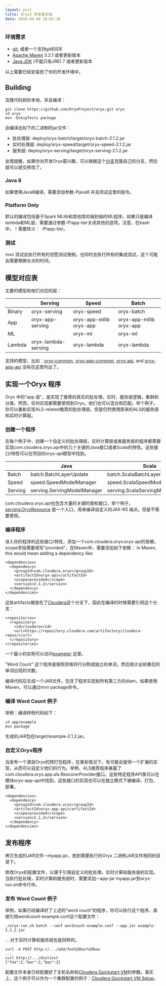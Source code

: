 ```yaml
---
layout: post
title: Oryx2 开发者文档
date: 2016-04-08 18:02:16
---
```



### 环境需求
  * [git](http://git-scm.com/), 或者一个支持git的IDE
  * [Apache Maven](http://maven.apache.org/) 3.2.1 或者更新版本
  * [Java JDK](http://www.oracle.com/technetwork/java/javase/downloads/index.html) (不能只有JRE) 7 或者更新版本

以上需要已经安装到了你的开发环境中。

<!--more-->

## Building

克隆代码到你本地，并且编译：

```
git clone https://github.com/OryxProject/oryx.git oryx
cd oryx
mvn -DskipTests package
```

会编译出如下的二进制的jar文件：

  * 批处理层: deploy/oryx-batch/target/oryx-batch-2.1.2.jar
  * 实时处理层: deploy/oryx-speed/target/oryx-speed-2.1.2.jar
  * 服务层: deploy/oryx-serving/target/oryx-serving-2.1.2.jar

友情提醒，如果你对开发Oryx感兴趣，可以根据这个[分支](https://help.github.com/articles/fork-a-repo)克隆自己的分支，然后就可以提交修改了。

### Java 8

如果使用Java8编译，需要添加参数-Pjava8 并且测试这里的指令。

### Platform Only

默认的编译包括基于Spark MLlib和其他库的端到端的ML程序。如果只是编译lambda和ML层，需要通过参数-P!app-tier关闭其他的选项。注意，在bash中，！需要转义： -P\!app-tier。

### 测试

mvn 测试会执行所有的但愿测试用例。也同时会执行所有的集成测试，这个可能会需要稍微长点的时间。

## 模型对应表

主要的模型和他们对应的层：

||Serving|Speed|Batch|
|--|--|--|--|
|Binary| oryx-serving| oryx-speed| oryx-batch|
|App|oryx-app-serving|oryx-app-mllib oryx-app|oryx-app-mllib oryx-app|
|ML||oryx-ml|oryx-ml|
|Lambda|oryx-lambda-serving|oryx-lambda|oryx-lambda|

支持的模型，比如：[oryx-common](https://github.com/OryxProject/oryx/tree/master/framework/oryx-common), [oryx-app-common](https://github.com/OryxProject/oryx/tree/master/app/oryx-app-common), [oryx-api](https://github.com/OryxProject/oryx/tree/master/framework/oryx-api), and [oryx-app-api](https://github.com/OryxProject/oryx/tree/master/app/oryx-app-api) 没有在这里列出了。

## 实现一个Oryx 程序

Oryx 中的“app 层”，是实现了推荐的真实的批处理，实时，服务层逻辑，集群和分类。然而，任何实现都需要使用到Oryx。他们也可以混合和匹配。举个例子，你可以重新实现ALS-related推荐的批处理层，但是仍然使用原来的ALS的服务层和实时计算层。

### 创建一个程序

在每个例子中，创建一个自定义的批处理层，实时计算层或者服务层的程序都需要实现com.cloudera.oryx.api中的几个关键的Java接口或者Scala的特性。这些接口/特性可以在项目的oryx-api模型中找到。

||Java|Scala|
|--|--|--|
|Batch|batch.BatchLayerUpdate|batch.ScalaBatchLayerUpdate|
|Speed|speed.SpeedModelManager|speed.ScalaSpeedModelManager|
|Serving|serving.ServingModelManager|serving.ScalaServingModelManager|

com.cloudera.oryx.api也包含大量的关键的类和接口，举个例子，[serving.OryxResource](https://github.com/OryxProject/oryx/blob/master/framework/oryx-api/src/main/java/com/cloudera/oryx/api/serving/OryxResource.java)  是一个入口，用来编译自定义的JAX-RS 端点，但是不需要使用。

### 编译程序

进入你的程序的这些接口/特性，添加一个com.cloudera.oryx:oryx-api的依赖，scope字段需要填写“provided”，在Maven中，需要添加如下依赖：
In Maven, this would mean adding a dependency like:

```
<dependencies>
  <dependency>
    <groupId>com.cloudera.oryx</groupId>
    <artifactId>oryx-api</artifactId>
    <scope>provided</scope>
    <version>2.1.2</version>
  </dependency>
</dependencies>
```

这些artifacts被放在了[Cloudera](https://repository.cloudera.com/artifactory/cloudera-repos/)这个分支下，因此在编译的时候需要引用这个分支：

```
<repositories>
  <repository>
    <id>cloudera</id>
    <url>https://repository.cloudera.com/artifactory/cloudera-repos/</url>
  </repository>
</repositories>
```

一个最小的实例可以访问[example/](https://github.com/OryxProject/oryx/tree/master/app/example) 这里。

”Word Count” 这个程序是按照空格将行分割成独立的单词，然后统计出排重后的单词出现的次数。

编译代码后生成一个JAR文件，包含了程序实现和所有第三方的diam，如果使用Maven，可以通过mvn package命令。

### 编译 Word Count 例子

举例：编译样例代码如下：
```
cd app/example
mvn package
```

生成的JAR包在target/example-2.1.2.jar。

### 自定义Oryx程序

当发布一个源自Oryx的预打包程序，在某些情况下，有可能会提供一个扩展的实现，从而可以自定义他们的行为。举例，ALS推荐程序暴露了com.cloudera.oryx.app.als.RescorerProvider接口。这些特定程序API类可以在模块oryx-app-api中找到。这些接口的实现也可以在独立模式下被编译，打包，部署。

```
<dependencies>
  <dependency>
    <groupId>com.cloudera.oryx</groupId>
    <artifactId>oryx-app-api</artifactId>
    <scope>provided</scope>
    <version>2.1.2</version>
  </dependency>
</dependencies>

```

## 发布程序

拷贝生成的JAR文件--myapp.jar，放到需要执行的Oryx 二进制JAR文件相同的目录下。

修改Oryx的配置文件，以便于引用自定义的批处理，实时计算和服务层的实现。
当执行批处理，实时计算和服务层时，需要添加--app-jar myapp.jar到oryx-run.sh命令行中。

### 发布 Word Count 例子

举例，如果已经编译好了上述的“word count”的程序，你可以执行这个程序，直接引用wordcount-example.conf这个配置文件：

```
./oryx-run.sh batch --conf wordcount-example.conf --app-jar example-2.1.2.jar
```

... 对于实时计算和服务层也是同样的。

```
curl -X POST http://.../add/foo%20bar%20baz
...
curl http://.../distinct
{"foo":2,"bar":2,"baz":2}
```

配置文件本身已经配置好了主机名称和[Cloudera Quickstart VM](http://www.cloudera.com/content/www/en-us/downloads/quickstart_vms.html)的参数。事实上，这个例子可以作为一个集群配置的例子：[Cloudera Quickstart VM Setup](http://oryx.io/docs/admin.html#cloudera_quickstart_vm_setup)。
